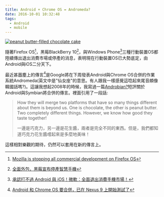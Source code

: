 ```yaml
---
title: Android + Chrome OS = Andromeda?
date: 2016-10-01 10:32:48
tags:
  - Android
  - mobile
---
```


[![peanut butter-filled chocolate cake](https://c1.staticflickr.com/2/1359/4600503144_8c91bce43c_z.jpg)](https://www.flickr.com/photos/notahipster/4600503144/in/photostream/)

隨著Firefox OS[^1]，黑莓BlackBerry 10[^2]，與Windows Phone[^3]三種行動裝置OS都陸續傳出退出消費市場或停產的消息，表明現在行動裝置OS已大勢底定，由Android與iOS二分天下。

最近甚囂塵上的傳言[^4]是Google將在下周發表Android與Chrome OS合併的作業系統Andromeda(英文中是"仙女座"的意思。有人跟我一樣感覺這唸起來尾音頗像韓國話嗎?)。這讓我想起2008年的時候，我寫過一篇[Androbian?](Androbian.md)短評關於Android與Symbian將合併的傳言。裡面引用了一段話:

> How they will merge two platforms that have so many things different about them is beyond us. 
> One is chocolate, the other is peanut butter. Two completely different things. However, we know how good they taste together!
> 
> 一邊是巧克力，另一邊是花生醬，兩者是完全不同的東西。但是，我們都知道巧克力花生醬嚐起來是多麼地美味！

這樣相對樂觀的期待，仍然可以套用在新的傳言上。

[^1]: [Mozilla is stopping all commercial development on Firefox OS](http://www.pcworld.com/article/3124563/open-source-tools/mozilla-is-stopping-all-commercial-development-on-firefox-os.html)
[^2]: [全面外包，黑莓宣布停產智慧手機](http://www.chinatimes.com/realtimenews/20160929002813-260410)
[^3]: [承認打不過 Android 與 iOS！微軟：全面退出消費手機市場！](http://3c.ltn.com.tw/news/26619)
[^4]: [Android 和 Chrome OS 要合併，已在 Nexus 9 上開始測試了](http://technews.tw/2016/09/27/google-andromeda-hybrid-androidchrome-os-tested-on-nexus-9/)
